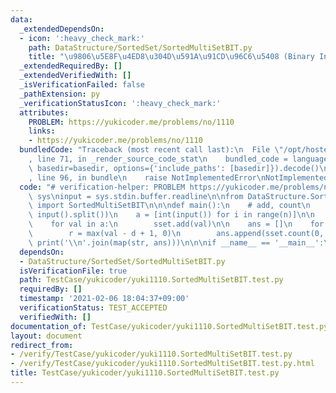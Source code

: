 ```yaml
---
data:
  _extendedDependsOn:
  - icon: ':heavy_check_mark:'
    path: DataStructure/SortedSet/SortedMultiSetBIT.py
    title: "\u9806\u5E8F\u4ED8\u304D\u591A\u91CD\u96C6\u5408 (Binary Indexed Tree)"
  _extendedRequiredBy: []
  _extendedVerifiedWith: []
  _isVerificationFailed: false
  _pathExtension: py
  _verificationStatusIcon: ':heavy_check_mark:'
  attributes:
    PROBLEM: https://yukicoder.me/problems/no/1110
    links:
    - https://yukicoder.me/problems/no/1110
  bundledCode: "Traceback (most recent call last):\n  File \"/opt/hostedtoolcache/Python/3.10.1/x64/lib/python3.10/site-packages/onlinejudge_verify/documentation/build.py\"\
    , line 71, in _render_source_code_stat\n    bundled_code = language.bundle(stat.path,\
    \ basedir=basedir, options={'include_paths': [basedir]}).decode()\n  File \"/opt/hostedtoolcache/Python/3.10.1/x64/lib/python3.10/site-packages/onlinejudge_verify/languages/python.py\"\
    , line 96, in bundle\n    raise NotImplementedError\nNotImplementedError\n"
  code: "# verification-helper: PROBLEM https://yukicoder.me/problems/no/1110\nimport\
    \ sys\ninput = sys.stdin.buffer.readline\n\nfrom DataStructure.SortedSet.SortedMultiSetBIT\
    \ import SortedMultiSetBIT\n\n\ndef main():\n    # add, count\n    n, d = map(int,\
    \ input().split())\n    a = [int(input()) for i in range(n)]\n\n    sset = SortedMultiSetBIT(a)\n\
    \    for val in a:\n        sset.add(val)\n\n    ans = []\n    for val in a:\n\
    \        r = max(val - d + 1, 0)\n        ans.append(sset.count(0, r))\n\n   \
    \ print('\\n'.join(map(str, ans)))\n\n\nif __name__ == '__main__':\n    main()\n"
  dependsOn:
  - DataStructure/SortedSet/SortedMultiSetBIT.py
  isVerificationFile: true
  path: TestCase/yukicoder/yuki1110.SortedMultiSetBIT.test.py
  requiredBy: []
  timestamp: '2021-02-06 18:04:37+09:00'
  verificationStatus: TEST_ACCEPTED
  verifiedWith: []
documentation_of: TestCase/yukicoder/yuki1110.SortedMultiSetBIT.test.py
layout: document
redirect_from:
- /verify/TestCase/yukicoder/yuki1110.SortedMultiSetBIT.test.py
- /verify/TestCase/yukicoder/yuki1110.SortedMultiSetBIT.test.py.html
title: TestCase/yukicoder/yuki1110.SortedMultiSetBIT.test.py
---
```

